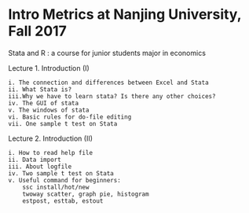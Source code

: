# Intro Metrics at Nanjing University, Fall 2017

Stata and R : a course for junior students major in economics

Lecture 1. Introduction (I)

	i. The connection and differences between Excel and Stata
	ii. What Stata is?
	iii.Why we have to learn stata? Is there any other choices?
	iv. The GUI of stata
	v. The windows of stata
	vi. Basic rules for do-file editing
	vii. One sample t test on Stata

Lecture 2.  Introduction (II)
	
	i. How to read help file
	ii. Data import
	iii. About logfile
	iv. Two sample t test on Stata
	v. Useful command for beginners:
		ssc install/hot/new
		twoway scatter, graph pie, histogram
		estpost, esttab, estout
		




